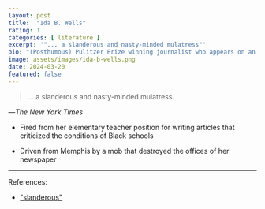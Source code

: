 ```yaml
---
layout: post
title:  "Ida B. Wells"
rating: 1
categories: [ literature ]
excerpt: '"... a slanderous and nasty-minded mulatress"'
bio: "(Posthumous) Pulitzer Prize winning journalist who appears on an honorary postage stamp."
image: assets/images/ida-b-wells.png
date: 2024-03-20
featured: false
---
```


> ... a slanderous and nasty-minded mulatress.

—_The New York Times_

- Fired from her elementary teacher position for writing articles that criticized the conditions of Black schools

- Driven from Memphis by a mob that destroyed the offices of her newspaper

---

References:

- ["slanderous"](https://www.theguardian.com/world/2018/apr/27/ida-b-wells-civil-rights-movement-reporter)

